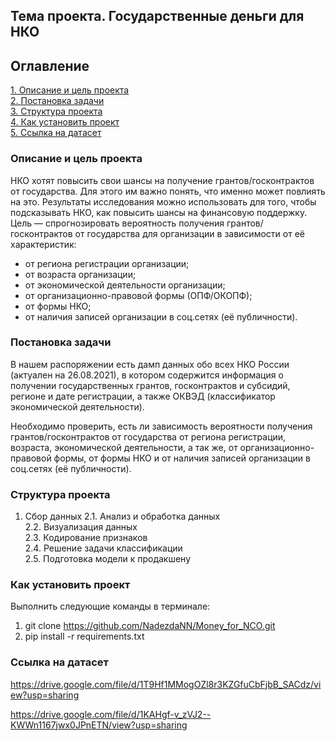 ## Тема проекта. Государственные деньги для НКО

## Оглавление  
[1. Описание и цель проекта](./README.md#Описание-и-цель-проекта)  
[2. Постановка задачи](./README.md#Постановка-задачи)    
[3. Структура проекта](./README.md#Структура-проекта)  
[4. Как установить проект](./README.md#Как-установить-проект)    
[5. Ссылка на датасет](./README.md#Ссылка-на-датасет)  

### Описание и цель проекта    
НКО хотят повысить свои шансы на получение грантов/госконтрактов от государства. Для этого им важно понять, что именно может повлиять на это. Результаты исследования можно использовать для того, чтобы подсказывать НКО, как повысить шансы на финансовую поддержку.
Цель — спрогнозировать вероятность получения грантов/госконтрактов от государства для организации в зависимости от её характеристик:
* от региона регистрации организации;
* от возраста организации;
* от экономической деятельности организации; 
* от организационно-правовой формы (ОПФ/ОКОПФ);
* от формы НКО;
* от наличия записей организации в соц.сетях (её публичности).

### Постановка задачи
В нашем распоряжении есть дамп данных обо всех НКО России (актуален на 26.08.2021), в котором
содержится информация о получении государственных грантов,
госконтрактов и субсидий, регионе и дате регистрации, а также ОКВЭД
(классификатор экономической деятельности).

Необходимо проверить, есть ли зависимость вероятности получения
грантов/госконтрактов от государства от региона регистрации, возраста, экономической деятельности, а так же, от организационно-правовой формы, от формы НКО и от наличия записей организации в соц.сетях (её публичности).

### Структура проекта
1. Сбор данных
2.1. Анализ и обработка данных   
2.2. Визуализация данных   
2.3. Кодирование признаков   
2.4. Решение задачи классификации   
2.5. Подготовка модели к продакшену   

### Как установить проект
Выполнить следующие команды в терминале:
1. git clone https://github.com/NadezdaNN/Money_for_NCO.git
2. pip install -r requirements.txt

### Ссылка на датасет
https://drive.google.com/file/d/1T9Hf1MMogOZl8r3KZGfuCbFjbB_SACdz/view?usp=sharing

https://drive.google.com/file/d/1KAHgf-v_zVJ2--KWWn1167jwx0JPnETN/view?usp=sharing
